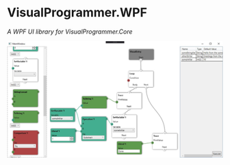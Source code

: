 # VisualProgrammer.WPF

*A WPF UI library for VisualProgrammer.Core*

![Preview](./.media/preview.jpg)

